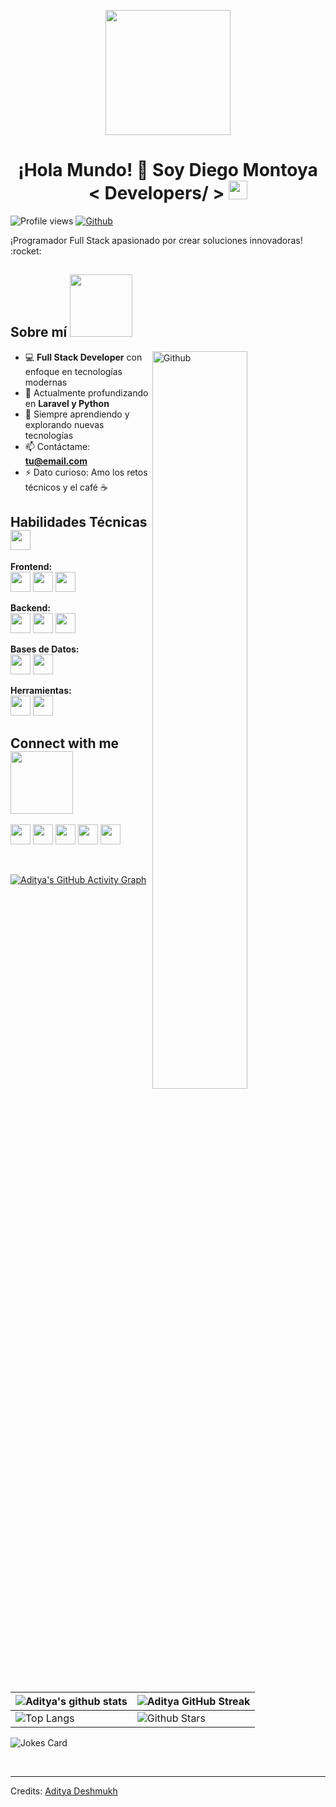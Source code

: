 <p align="center">
    <img width="200" src="https://avatars.githubusercontent.com/u/TU_USER_ID?v=4"> <!-- Reemplaza con tu foto o enlace -->
</p>

<h1 align="center">¡Hola Mundo! 👋 Soy Diego Montoya < Developers/ > <img src = "https://raw.githubusercontent.com/MartinHeinz/MartinHeinz/master/wave.gif" width = 30px></h1>
<p align='center'>
</p>

![Profile views](https://visitor-badge.glitch.me/badge?page_id=DiegoMontoya.DiegoMontoya)
[![Github](https://img.shields.io/github/followers/TU_USERNAME?label=Follow&style=social)](https://github.com/TU_USERNAME)

<div size='20px'> ¡Programador Full Stack apasionado por crear soluciones innovadoras! :rocket: 
</div>

<h2> Sobre mí <img src = "https://media0.giphy.com/media/KDDpcKigbfFpnejZs6/giphy.gif?cid=ecf05e47oy6f4zjs8g1qoiystc56cu7r9tb8a1fe76e05oty&rid=giphy.gif" width = 100px></h2>

<img width="55%" align="right" alt="Github" src="https://raw.githubusercontent.com/onimur/.github/master/.resources/git-header.svg" />

- 💻 **Full Stack Developer** con enfoque en tecnologías modernas
- 🌱 Actualmente profundizando en **Laravel y Python**
- 🚀 Siempre aprendiendo y explorando nuevas tecnologías
- 📫 Contáctame: **tu@email.com**
- ⚡ Dato curioso: Amo los retos técnicos y el café ☕

<h2> Habilidades Técnicas <img src = "https://media2.giphy.com/media/QssGEmpkyEOhBCb7e1/giphy.gif?cid=ecf05e47a0n3gi1bfqntqmob8g9aid1oyj2wr3ds3mg700bl&rid=giphy.gif" width = 32px> </h2>

**Frontend:**  
<a href="#"><img width ='32px' src ='https://raw.githubusercontent.com/rahulbanerjee26/githubAboutMeGenerator/main/icons/html.svg'></a>
<a href="#"><img width ='32px' src ='https://raw.githubusercontent.com/rahulbanerjee26/githubAboutMeGenerator/main/icons/css.svg'></a>
<a href="#"><img width ='32px' src ='https://raw.githubusercontent.com/rahulbanerjee26/githubAboutMeGenerator/main/icons/javascript.svg'></a>

**Backend:**  
<a href="#"><img width ='32px' src ='https://raw.githubusercontent.com/rahulbanerjee26/githubAboutMeGenerator/main/icons/php.svg'></a>
<a href="#"><img width ='32px' src ='https://raw.githubusercontent.com/rahulbanerjee26/githubAboutMeGenerator/main/icons/python.svg'></a>
<a href="#"><img width ='32px' src ='https://raw.githubusercontent.com/rahulbanerjee26/githubAboutMeGenerator/main/icons/laravel.svg'></a>

**Bases de Datos:**  
<a href="#"><img width ='32px' src ='https://raw.githubusercontent.com/rahulbanerjee26/githubAboutMeGenerator/main/icons/mysql.svg'></a>
<a href="#"><img width ='32px' src ='https://raw.githubusercontent.com/rahulbanerjee26/githubAboutMeGenerator/main/icons/sqlite.svg'></a>

**Herramientas:**  
<a href="#"><img width ='32px' src ='https://raw.githubusercontent.com/rahulbanerjee26/githubAboutMeGenerator/main/icons/git.svg'></a>
<a href="#"><img width ='32px' src ='https://raw.githubusercontent.com/rahulbanerjee26/githubAboutMeGenerator/main/icons/github.svg'></a>

<h2> Connect with me <img src='https://raw.githubusercontent.com/ShahriarShafin/ShahriarShafin/main/Assets/handshake.gif' width="100px"> </h2>
<a href = 'https://www.linkedin.com/in/aditya-deshmukh-561a371a8'> <img width = '32px' align= 'center' src="https://raw.githubusercontent.com/rahulbanerjee26/githubAboutMeGenerator/main/icons/linked-in-alt.svg"/></a> 
<a href = 'https://www.twitter.com/NoobCoder07'> <img width = '32px' align= 'center' src="https://raw.githubusercontent.com/rahulbanerjee26/githubAboutMeGenerator/main/icons/twitter.svg"/></a> 
<a href = 'https://medium.com/@adityadeshmukh7350'> <img width = '32px' align= 'center' src="https://raw.githubusercontent.com/rahulbanerjee26/githubAboutMeGenerator/main/icons/medium.svg"/></a> 
<a href = 'http://aditya664.me/'> <img width = '32px' align= 'center' src="https://raw.githubusercontent.com/rahulbanerjee26/githubAboutMeGenerator/main/icons/portfolio.png"/></a> 
<a href = 'https://www.github.com/Aditya664'> <img width = '32px' align= 'center' src="https://raw.githubusercontent.com/rahulbanerjee26/githubAboutMeGenerator/main/icons/github.svg"/></a>
  
<br>
<br>
  <br>
  
[![Aditya's GitHub Activity Graph](https://activity-graph.herokuapp.com/graph?username=Aditya664&theme=tokyonight)](https://git.io/praveenscience)

| ![Aditya's github stats](https://github-readme-stats.vercel.app/api?username=Aditya664&show_icons=true&theme=tokyonight) | ![Aditya GitHub Streak](https://github-readme-streak-stats.herokuapp.com/?user=Aditya664&theme=tokyonight) |
| --- | --- |
| ![Top Langs](https://github-readme-stats.vercel.app/api/top-langs/?username=Aditya664&theme=tokyonight) | ![Github Stars](https://github-readme-stats.vercel.app/api?username=Aditya664&show_icons=true&locale=en&count_private=true&hide_rank=true&custom_title=My%20GitHub%20Stats&disable_animations=true&theme=tokyonight) |

![Jokes Card](https://readme-jokes.vercel.app/api?theme=tokyonight)


<br>


-----
Credits: [Aditya Deshmukh](https://github.com/Aditya664)

